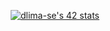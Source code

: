 <p align="center">
<a href="https://github.com/JaeSeoKim/badge42"><img src="https://badge42.vercel.app/api/v2/cl9nd2o9l00250gkz9y6e4p26/stats?cursusId=21&coalitionId=undefined" alt="dlima-se's 42 stats" /></a>
</p>
